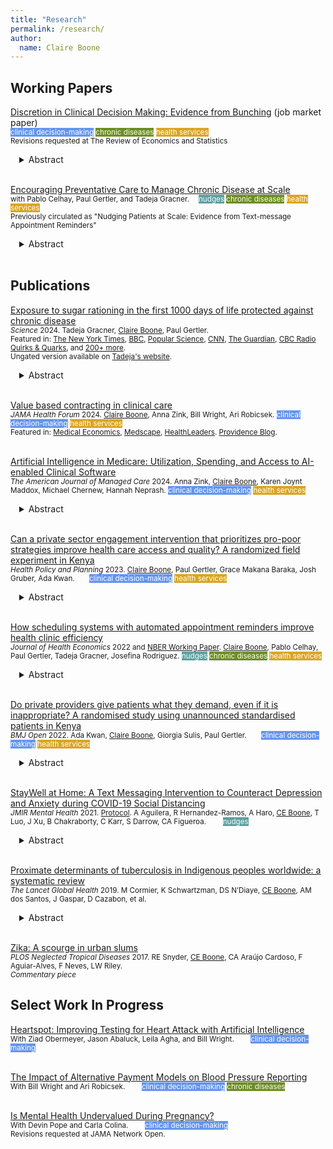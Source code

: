 ```yaml
---
title: "Research"
permalink: /research/
author:
  name: Claire Boone
---
```

<meta name="description" content="Overview of Claire Boone's research.">

## Working Papers  
[Discretion in Clinical Decision Making: Evidence from Bunching](https://claireboone.github.io/files/Boone_Discretion_2023.pdf) (job market paper)<br/> 
<small> <span style="background-color:cornflowerblue; color:white">clinical decision-making</span>
<span style="background-color:olivedrab; color:floralwhite">chronic diseases</span>
 <span style="background-color:goldenrod; color:white">health services</span><br>
 Revisions requested at The Review of Economics and Statistics
</small> 
<div style="margin-left: 1em;">
<details>
<summary>Abstract</summary>
<small>
<p>How much should health care providers adhere to clinical guidelines? While recent health policy has focused on increasing adherence, some experts argue that deviations from guidelines can be warranted. To address this question, I examine discretion in one clinical decision: the diagnosis of hypertension, defined as blood pressure ≥140/90 mmHg. Hypertension is the single most important risk factor for cardiovascular disease, and while its clinical guideline is simple, diagnosis can be challenging because blood pressure is a noisy measure of risk and often overstated in clinical settings. Using bunching estimation and electronic health records from over 600,000 patients in Chile I find that providers adjust the blood pressure of up to 62% of patients who test just above the threshold, using their discretion to turn a positive test for hypertension into a negative. This behavioral response leads to a more accurate classification of patients in terms of their cardiovascular risk, as measured by future hospitalizations, but no change in levels of hospitalizations. I find that discretionary decisions are consistent with providers' use of heuristics and private information. These findings emphasize the significance of clinical expertise in the diagnostic process and suggest that policies promoting universal adherence to guidelines may not be optimal given variation in the quality of guidelines.</p>  
</small>
</details> 
</div> 
<br/>


[Encouraging Preventative Care to Manage Chronic Disease at Scale](https://claireboone.github.io/files/Boone_etal_Nudging_2023_NBER.pdf) <br/>
<small> with Pablo Celhay, Paul Gertler, and Tadeja Gracner.  <span style="background-color:cadetblue; color:Azure">nudges</span>
 <span style="background-color:olivedrab; color:floralwhite">chronic diseases</span>
 <span style="background-color:goldenrod; color:white">health services</span><br>
Previously circulated as "Nudging Patients at Scale: Evidence from Text-message Appointment Reminders"</small> 
<div style="margin-left: 1em;">
<details>
<summary>Abstract</summary>
<small>
<p>We study how reminding high-risk patients with chronic disease of their upcoming primary care appointments impacts their health care and behaviors. We leverage a natural experiment in Chile’s public healthcare system that sent reminders before preventative care appointments to over 300,000 patients with type 2 diabetes and hypertension across 315 public primary care clinics between 2013 and 2018. Employing both a difference-in-differences and instrumental variables approach on national administrative patient-level data, we show that reminders increased preventative care visits, which led to more health screenings and improved medication adherence. In this at-scale program, we find substantial variation in implementation fidelity across clinics, which, once accounted for increases our estimates by over a third. Reminders also increased hospitalizations and reduced in-hospital mortality, suggesting an improvement in timely care-seeking behavior among high-risk patients. Our findings inform healthcare settings where patients must first visit their primary care provider for approval before undergoing tests, receiving medication prescriptions, or getting referrals to other specialists. Through intervening at the first step in the cascade of care, we find that a simple intervention like reminders can have large and meaningful downstream effects.</p>  
</small>
</details> 
</div> 
<br/>


## Publications 
[Exposure to sugar rationing in the first 1000 days of life protected against chronic disease](https://www.science.org/doi/10.1126/science.adn5421) <br/> 
<small>*Science* 2024. Tadeja Gracner, <u>Claire Boone</u>, Paul Gertler. <br/>
Featured in: [The New York Times](https://www.nytimes.com/2024/10/31/health/sugar-rationing-britain-health-experiment.html), [BBC](https://www.bbc.com/news/articles/c93qlyp42jyo), [Popular Science](https://www.popsci.com/health/sugar-health-risks/), [CNN](https://us.cnn.com/2024/11/04/health/sugar-reduce-disease-diabetes-wellness/index.html), [The Guardian](https://www.theguardian.com/society/2024/oct/31/less-sugar-in-first-1000-days-of-life-protects-against-chronic-disease-study-finds), [CBC Radio Quirks & Quarks](https://www.cbc.ca/radio/quirks/nov-9-new-fishing-technology-could-save-endangered-right-whales-and-more-1.7378034), and [200+ more](https://science.altmetric.com/details/169891190). <br/>
Ungated version available on [Tadeja's website](https://sites.google.com/site/tadejagracnerucberkeley/research?pli=1).</small><br/>
<div style="margin-left: 1em;">
<details>
<summary>Abstract</summary>
<small>
<p>We examined the impact of sugar exposure within 1000 days since conception on diabetes and hypertension, leveraging quasi-experimental variation from the end of the United Kingdom’s sugar rationing in September 1953. Rationing restricted sugar intake to levels within current dietary guidelines, yet consumption nearly doubled immediately post-rationing. Using an event study design with UK Biobank data comparing adults conceived just before or after rationing ended, we found that early-life rationing reduced diabetes and hypertension risk by about 35% and 20%, respectively, and delayed disease onset by 4 and 2 years. Protection was evident with in-utero exposure and increased with postnatal sugar restriction, especially after six months when solid foods likely began. In-utero sugar rationing alone accounted for about one third of the risk reduction.</p>
</small>
</details> 
</div> 
<br/>

[Value based contracting in clinical care](https://jamanetwork.com/journals/jama-health-forum/fullarticle/2822685) <br/> 
<small>*JAMA Health Forum* 2024. <u>Claire Boone</u>, Anna Zink, Bill Wright, Ari Robicsek. <span style="background-color:cornflowerblue; color:white">clinical decision-making</span> <span style="background-color:goldenrod; color:white">health services</span><br/> 
Featured in: [Medical Economics](https://www.medicaleconomics.com/view/value-based-payment-contracts-come-with-dozens-of-quality-measures), [Medscape](https://www.medscape.com/viewarticle/primary-care-physicians-track-average-57-quality-measures-2024a1000fqu?form=fpf), [HealthLeaders](https://www.healthleadersmedia.com/cmo/why-primary-care-providers-are-failing-value-based-contracts). [Providence Blog](https://blog.providence.org/news/new-data-average-primary-care-physician-faces-meeting-57-different-quality-measures-each-year). 
</small><br/><br/>


[Artificial Intelligence in Medicare: Utilization, Spending, and Access to AI-enabled Clinical Software](https://www.ajmc.com/view/artificial-intelligence-in-medicare-utilization-spending-and-access-to-ai-enabled-clinical-software)<br/> 
<small>*The American Journal of Managed Care* 2024. Anna Zink, <u>Claire Boone</u>, Karen Joynt Maddox, Michael Chernew, Hannah Neprash. <span style="background-color:cornflowerblue; color:white">clinical decision-making</span> <span style="background-color:goldenrod; color:white">health services</span></small> <br/> 
<div style="margin-left: 1em;">
<details>
<summary>Abstract</summary>
<small>
<p><u>Objectives:</u> In 2018, CMS established reimbursement for the first Medicare-covered artificial intelligence (AI)–enabled clinical software: CT fractional flow reserve (FFRCT) to assist in the diagnosis of coronary artery disease. This study quantified Medicare utilization of and spending on FFRCT from 2018 through 2022 and characterized adopting hospitals, clinicians, and patients.<br/>
<u>Study Design:</u> Analysis, using 100% Medicare fee-for-service claims data, of the hospitals, clinicians, and patients who performed or received coronary CT angiography with or without FFRCT.<br/>
<u>Methods:</u> We measured annual trends in utilization of and spending on FFRCT among hospitals and clinicians from 2018 through 2022. Characteristics of FFRCT-adopting and nonadopting hospitals and clinicians were compared, as well as the characteristics of patients who received FFRCT vs those who did not.<br/>
<u>Results:</u> From 2018 to 2022, FFRCT billing volume in Medicare increased more than 11-fold (from 1083 to 12,363 claims). Compared with nonbilling hospitals, FFRCT-billing hospitals were more likely to be larger, part of a health system, nonprofit, and financially profitable. FFRCT-billing clinicians worked in larger group practices and were more likely to be cardiac specialists. FFRCT-receiving patients were more likely to be male and White and less likely to be dually enrolled in Medicaid or receiving disability benefits.<br/>
<u>Conclusions:</u> In the initial 5 years of Medicare reimbursement for FFRCT, growth was concentrated among well-resourced hospitals and clinicians. As Medicare begins to reimburse clinicians for the use of AI-enabled clinical software such as FFRCT, it is crucial to monitor the diffusion of these services to ensure equal access.</p>
</small>
</details> 
</div> 
<br/>


[Can a private sector engagement intervention that prioritizes pro-poor strategies improve health care access and quality? A randomized field experiment in Kenya](https://claireboone.github.io/files/Boone_etal_AHME_equity_2023.pdf)<br/>
<small>*Health Policy and Planning* 2023. <u>Claire Boone</u>, Paul Gertler, Grace Makana Baraka, Josh Gruber, Ada Kwan.  <span style="background-color:cornflowerblue; color:white">clinical decision-making</span> <span style="background-color:goldenrod; color:white">health services</span><br/> </small>
<div style="margin-left: 1em;">
<details>
<summary>Abstract</summary>
<small>
<p>Private sector engagement in health reform has been suggested to help reduce healthcare inequities in sub-Saharan Africa, where populations with the most need seek the least care. We study the effects of African Health Markets for Equity (AHME), a cluster randomized controlled trial carried out in Kenya from 2012-2020 at 199 private health clinics. AHME included four clinic-level interventions: social health insurance, social franchising, SafeCare quality-of-care certification program, and business support. This paper evaluates whether AHME increased the capacity of private health clinics to serve poor clients while maintaining or enhancing the quality of care provided. At endline, clinics that received AHME were 14.5 percentage points (pp) more likely to be empaneled with the National Health Insurance Fund (NHIF), served 51% more NHIF clients, and served more clients from the middle 3 quintiles of the wealth distribution compared to control clinics. Comparing individuals living in households near AHME treatment and control clinics (N=8241), AHME led to a 6.7pp increase in the probability of holding any health insurance on average. We did not find any additional effect of AHME on insurance holding among poor households. We measured quality of care using a standardized patient (SP) experiment (N=596 SP-provider interactions) where recruited and trained SPs were randomized to present as either “not poor”, and able to afford all services provided, or “poor” by telling the provider they could only afford approximately 300 Kenyan Shillings (US$3) in fees. We found that poor SPs received lower levels of both correct and unnecessary services, and AHME did not affect this. More work must be done to ensure clients of all wealth levels receive high quality care.</p>
</small>
</details> 
</div> 
<br/>

[How scheduling systems with automated appointment reminders improve health clinic efficiency](https://claireboone.github.io/files/Boone_etal.SMS_JHE2022.pdf) <br/>
<small>*Journal of Health Economics* 2022 and [NBER Working Paper](https://claireboone.github.io/files/Boone_Spillovers_NBER_2020.pdf). <u>Claire Boone</u>, Pablo Celhay, Paul Gertler, Tadeja Gracner, Josefina Rodriguez.
 <span style="background-color:cadetblue; color:Azure">nudges</span>
 <span style="background-color:olivedrab; color:floralwhite">chronic diseases</span>
 <span style="background-color:goldenrod; color:white">health services</span>
</small>  
<div style="margin-left: 1em;">
<details>
<summary>Abstract</summary>
<small> 
<p>Missed clinic appointments or no-shows burden health care systems through inefficient use of staff time and resources. Scheduling software combined with automatically sent appointment reminders shows promise to improve clinics’ management through timely cancellations and re-scheduling, but at-scale evidence is missing. We study a nationwide text message appointment reminder program in Chile implemented at primary care clinics for patients with chronic disease. Using longitudinal clinic-level data, we find that the program did not change the number of visits by chronic patients eligible to receive the reminder, but visits from other patients ineligible to receive reminders increased by 5.0% in the first year and 7.4% in the second. Clinics treating more chronic patients and those with a relatively younger patient population benefited more from the program. Scheduling systems combined with automatic appointment reminders were effective in increasing clinics’ ability to care for more patients, likely due to timely cancellations and re-scheduling.</p>  
</small>
</details>  
</div>  
<br/> 

[Do private providers give patients what they demand, even if it is inappropriate? A randomised study using unannounced standardised patients
in Kenya](https://claireboone.github.io/files/Kwan_etal_Demanding_BMJ2022.pdf) <br/>
<small>*BMJ Open* 2022. Ada Kwan, <u>Claire Boone</u>, Giorgia Sulis, Paul Gertler.  <span style="background-color:cornflowerblue; color:white">clinical decision-making</span>
<span style="background-color:goldenrod; color:white">health services</span><br/></small>
<div style="margin-left: 1em;">
<details>
<summary>Abstract</summary>
<small>
<p> We use standardized patients to study the effects of a patient demanding one of two possible inappropriate medicines, as examples of trade-offs providers might make between risks, profits, and patient satisfaction. At private clinics in Kenya, demanding a deworming medicine significantly increased its rate of dispensing to 35% (95% CI: 25-44) compared to 3% (95% CI: 0-7) without demanding. Demanding an antibiotic did not change its probability of dispensing. These results show private providers appear to account for both business-driven benefits and individual health impacts when making prescribing decisions.</p> 
</small>  
</details>
</div>   
<br/>  



[StayWell at Home: A Text Messaging Intervention to Counteract Depression and Anxiety during COVID-19 Social Distancing](https://claireboone.github.io/files/CBoone_StayWell_JMIR2021.pdf)<br/> 
<small>*JMIR Mental Health* 2021. [Protocol](https://www.researchprotocols.org/2021/1/e23592). A Aguilera,  R Hernandez-Ramos,  A Haro,  <u>CE Boone</u>,  T Luo,  J Xu,  B Chakraborty,  C Karr,  S Darrow,  CA Figueroa.   <span style="background-color:cadetblue; color:Azure">nudges</span> </small><br/> 
<div style="margin-left: 1em;">
<details>
<summary>Abstract</summary>
<small>
<p><u>Background:</u> Social distancing and stay-at-home orders are critical interventions to slow down person-to-person transmission of COVID-19. While these societal changes help to contain the pandemic, they also have unintended negative consequences, including anxiety and depression. We developed StayWell, a daily skills-based SMS text messaging program, to mitigate COVID-19 related depression and anxiety symptoms among people who speak English and Spanish in the United States.<br> 
<br> 
<u>Objective:</u> This paper describes the changes in the anxiety and depression levels of participants in the StayWell program after 60 days of exposure to skills-based SMS text messages.<br> 
<br> 
<u>Methods:</u> We used self-administered, empirically supported web-based questionnaires to assess the demographic and clinical characteristics of StayWell participants. Anxiety and depression were measured using the 2-item Generalized Anxiety Disorder (GAD-2) scale and the 8-item Patient Health Quesstionanire-8 (PHQ-8) scale at baseline and 60-day timepoints. We used paired t-tests to detect the change in PHQ-8 and GAD-2 scores from baseline to follow-up measured 60 days later.<br> 
<br> 
<u>Results:</u> The analytic sample includes 193 participants who completed both the baseline and 60-day exit questionnaires. At the 60-day time point, there were statistically significant reductions in both PHQ-8 and GAD-2 scores from baseline. We found an average reduction of -1.72 (95% CI: -2.35, -1.09) in PHQ-8 scores and -0.48 (95% CI: -0.71, -0.25) in GAD-2 scores. This translated to an 18.5% and 17.2% reduction in mean PHQ-8 scores and GAD-2, respectively.<br> 
<br> 
<u>Conclusions:</u> StayWell is a low-intensity, cost-effective, and accessible population-level mental health intervention. Participation in StayWell focused on COVID-19 mental health coping skills and was related to improved depression and anxiety symptoms. In addition to improvements in outcomes, we found high levels of engagement during the 60-day intervention period. Text messaging interventions could serve as an important public health tool for disseminating strategies to manage mental health. Clinical Trial: ClinicalTrials.gov Identifier: NCT04473599  </p>  
</small>  
</details>
</div>   
<br/>  

[Proximate determinants of tuberculosis in Indigenous peoples worldwide: a systematic review](https://claireboone.github.io/files/CBoone_Tuberculosis_LancetGlobalHealth2019.pdf)<br>
<small>*The Lancet Global Health* 2019. M Cormier, K Schwartzman, DS N’Diaye, <u>CE Boone</u>, AM dos Santos, J Gaspar, D Cazabon, et al. 
</small><br/> 
<div style="margin-left: 1em;">
<details>
<summary>Abstract</summary>
<small>
<p><u>Background:</u> Indigenous peoples worldwide carry a disproportionate tuberculosis burden. There is an increasing awareness of the effect of social determinants and proximate determinants such as alcohol use, overcrowding, type 1 and type 2 diabetes, substance misuse, HIV, food insecurity and malnutrition, and smoking on the burden of tuberculosis. We aimed to understand the potential contribution of such determinants to tuberculosis in Indigenous peoples and to document steps taken to address them. <br> 
<br> 
<u>Methods:</u> We did a systematic review using seven databases (MEDLINE, Embase, CINAHL, Global Health, BIOSIS Previews, Web of Science, and the Cochrane Library). We identified English language articles published from Jan 1, 1980, to Dec 20, 2017, reporting the prevalence of proximate determinants of tuberculosis and preventive programmes targeting these determinants in Indigenous communities worldwide. We included any randomised controlled trials, controlled studies, cohort studies, cross-sectional studies, case reports, and qualitative research. Exclusion criteria were articles in languages other than English, full text not available, population was not Indigenous, focused exclusively on children or older people, and studies that focused on pharmacological interventions.<br> 
<br> 
<u>Findings:</u> Of 34 255 articles identified, 475 were eligible for inclusion. Most studies confirmed a higher prevalence of proximate determinants in Indigenous communities than in the general population. Diabetes was more frequent in Indigenous communities within high-income countries versus in low-income countries. The prevalence of alcohol use was generally similar to that among non-Indigenous groups, although patterns of drinking often differed. Smoking prevalence and smokeless tobacco consumption were commonly higher in Indigenous groups than in non-Indigenous groups. Food insecurity was highly prevalent in most Indigenous communities evaluated. Substance use was more frequent in Indigenous inhabitants of high-income countries than of low-income countries, with wide variation across Indigenous communities. The literature pertaining to HIV, crowding, and housing conditions among Indigenous peoples was too scant to draw firm conclusions. Preventive programmes that are culturally appropriate targeting these determinants appear feasible, although their effectiveness is largely unproven.<br> 
<br> 
<u>Interpretation:</u> Indigenous peoples were generally reported to have a higher prevalence of several proximate determinants of tuberculosis than non-Indigenous peoples, with wide variation across Indigenous communities. These findings emphasise the need for community-led, culturally appropriate strategies to address smoking, food insecurity, and diabetes in Indigenous populations as important public health goals in their own right, and also to reduce the burden of tuberculosis.<br> 
<br> 
<u>Funding:</u> Canadian Institutes of Health Research. </p>  
</small>  
</details>
</div>   
<br/>  

[Zika: A scourge in urban slums](https://claireboone.github.io/files/CBoone_Zika_PLOSNTD2017.pdf)<br>
<small>*PLOS Neglected Tropical Diseases* 2017. RE Snyder, <u>CE Boone</u>, CA Araújo Cardoso, F Aguiar-Alves, F Neves, LW Riley.
<br> 
*Commentary piece*
</small> 


## Select Work In Progress

<u>Heartspot: Improving Testing for Heart Attack with Artificial Intelligence</u> <br/>
<small> With Ziad Obermeyer, Jason Abaluck, Leila Agha, and Bill Wright.   <span style="background-color:cornflowerblue; color:white">clinical decision-making</span></small> <br/> 
<br/>

<u>The Impact of Alternative Payment Models on Blood Pressure Reporting</u> <br/>
<small> With Bill Wright and Ari Robicsek.   <span style="background-color:cornflowerblue; color:white">clinical decision-making</span> <span style="background-color:olivedrab; color:floralwhite">chronic diseases</span></small> <br/> 
<br/>

<u>Is Mental Health Undervalued During Pregnancy?</u> <br/>
<small> With Devin Pope and Carla Colina.   <span style="background-color:cornflowerblue; color:white">clinical decision-making</span> <br/> 
Revisions requested at JAMA Network Open.</small><br/>


<br/> 

